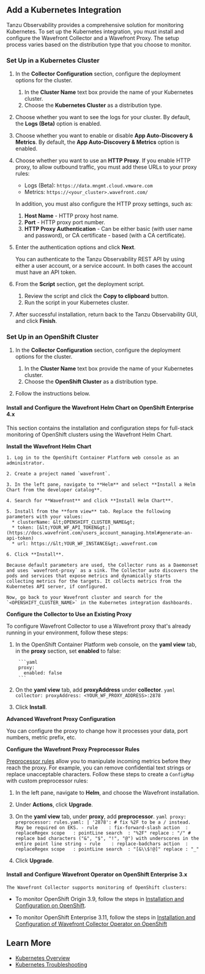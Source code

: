 ## Add a Kubernetes Integration

Tanzu Observability provides a comprehensive solution for monitoring Kubernetes. To set up the Kubernetes integration, you must install and configure the Wavefront Collector and a Wavefront Proxy. The setup process varies based on the distribution type that you choose to monitor. 

### Set Up in a Kubernetes Cluster

1. In the **Collector Configuration** section, configure the deployment options for the cluster.
    1. In the **Cluster Name** text box provide the name of your Kubernetes cluster.
    1. Choose the **Kubernetes Cluster** as a distribution type. 
1. Choose whether you want to see the logs for your cluster. By default, the **Logs (Beta)** option is enabled.
1. Choose whether you want to enable or disable **App Auto-Discovery & Metrics**. By default, the **App Auto-Discovery & Metrics** option is enabled.
1. Choose whether you want to use an **HTTP Proxy**. 
   If you enable HTTP proxy, to allow outbound traffic, you must add these URLs to your proxy rules:
    * Logs (Beta): `https://data.mngmt.cloud.vmware.com`
    * Metrics: `https://<your_cluster>.wavefront.com/`
      
   In addition, you must also configure the HTTP proxy settings, such as: 
  
      1. **Host Name** - HTTP proxy host name.
      2. **Port** - HTTP proxy port number.
      3. **HTTP Proxy Authentication** - Can be either basic (with user name and password), or CA certificate - based (with a CA certificate).

1. Enter the authentication options and click **Next**.
   
   You can authenticate to the Tanzu Observability REST API by using either a user account, or a service account. In both cases the account must have an API token.
   
1. From the **Script** section, get the deployment script. 
    1. Review the script and click the **Copy to clipboard** button.
    1. Run the script in your Kubernetes cluster.
1. After successful installation, return back to the Tanzu Observability GUI, and click **Finish**.

### Set Up in an OpenShift Cluster

1. In the **Collector Configuration** section, configure the deployment options for the cluster.
    1. In the **Cluster Name** text box provide the name of your Kubernetes cluster.
    1. Choose the **OpenShift Cluster** as a distribution type. 

1. Follow the instructions below.

#### Install and Configure the Wavefront Helm Chart on OpenShift Enterprise 4.x
    
  This section contains the installation and configuration steps for full-stack monitoring of OpenShift clusters using the Wavefront Helm Chart.
    
**Install the Wavefront Helm Chart**
    
    1. Log in to the OpenShift Container Platform web console as an administrator.
    
    2. Create a project named `wavefront`.
    
    3. In the left pane, navigate to **Helm** and select **Install a Helm Chart from the developer catalog**.
    
    4. Search for **Wavefront** and click **Install Helm Chart**.
    
    5. Install from the **form view** tab. Replace the following parameters with your values:
      * clusterName: &lt;OPENSHIFT_CLUSTER_NAME&gt;
      * token: [&lt;YOUR_WF_API_TOKEN&gt;](https://docs.wavefront.com/users_account_managing.html#generate-an-api-token)
      * url: https://&lt;YOUR_WF_INSTANCE&gt;.wavefront.com
    
    6. Click **Install**.
    
    Because default parameters are used, the Collector runs as a Daemonset and uses `wavefront-proxy` as a sink. The Collector auto discovers the pods and services that expose metrics and dynamically starts collecting metrics for the targets. It collects metrics from the Kubernetes API server, if configured.
    
    Now, go back to your Wavefront cluster and search for the `<OPENSHIFT_CLUSTER_NAME>` in the Kubernetes integration dashboards.
    
**Configure the Collector to Use an Existing Proxy**    

To configure Wavefront Collector to use a Wavefront proxy that's already running in your environment, follow these steps:
    
1. In the OpenShift Container Platform web console, on the **yaml view** tab, in the **proxy** section, set **enabled** to false:

        ```yaml
        proxy:
          enabled: false
        ```

    
2. On the **yaml view** tab, add **proxyAddress** under **collector**.
       ```yaml
        collector:
          proxyAddress: <YOUR_WF_PROXY_ADDRESS>:2878
        ```
  
    
3. Click **Install**.
    
    
**Advanced Wavefront Proxy Configuration**
    
  You can configure the proxy to change how it processes your data, port numbers, metric prefix, etc. 
  
**Configure the Wavefront Proxy Preprocessor Rules**
    
[Preprocessor rules](https://docs.wavefront.com/proxies_preprocessor_rules.html) allow you to manipulate incoming metrics before they reach the proxy. For example, you can remove confidential text strings or replace unacceptable characters. Follow these steps to create a `ConfigMap` with custom preprocessor rules:
    
1. In the left pane, navigate to **Helm**, and choose the Wavefront installation.
    
2. Under **Actions**, click **Upgrade**.
  
3. On the **yaml view** tab, under **proxy**, add **preprocessor**.
        ```yaml
        proxy:
          preprocessor:
            rules.yaml: |
              '2878':
                # fix %2F to be a / instead.  May be required on EKS.
                - rule    : fix-forward-slash
                  action  : replaceRegex
                  scope   : pointLine
                  search  : "%2F"
                  replace : "/"
                # replace bad characters ("&", "$", "!", "@") with underscores in the entire point line string
                - rule    : replace-badchars
                  action  : replaceRegex
                  scope   : pointLine
                  search  : "[&\\$!@]"
                  replace : "_"
        ```
4. Click **Upgrade**.
    
    
#### Install and Configure Wavefront Operator on OpenShift Enterprise 3.x
    
    The Wavefront Collector supports monitoring of OpenShift clusters:
    
* To monitor OpenShift Origin 3.9, follow the steps in [Installation and Configuration on OpenShift](https://github.com/wavefronthq/wavefront-kubernetes-collector/tree/main/docs/openshift.md).
    
* To monitor OpenShift Enterprise 3.11, follow the steps in [Installation and Configuration of Wavefront Collector Operator on OpenShift](https://github.com/wavefronthq/wavefront-kubernetes-collector/tree/main/docs/openshift-operator.md)


## Learn More

* [Kubernetes Overview](https://docs.wavefront.com/wavefront_kubernetes.html)
* [Kubernetes Troubleshooting](https://docs.wavefront.com/kubernetes_troubleshooting.html)
